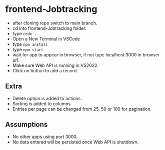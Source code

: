# frontend-Jobtracking
- after cloning repo switch to main branch.
- cd into frontend-Jobtracking folder.
- type `code .`
- Open a New Terminal in VSCode
- type `npm install`
- type `npm start`
- wait for app to appear in browser, if not type localhost:3000 in browser url.
- Make sure Web API is running in VS2022.
- Click on button to add a record.

## Extra
- Delete option is added to actions.
- Sorting is added to columns.
- Entries per page can be changed from 25, 50 or 100 for pagination.
  
## Assumptions
- No other apps using port 3000.
- No data entered will be persisted once Web API is shutdown.
  
